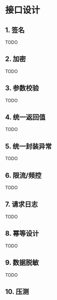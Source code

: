 # 接口设计

## 1. 签名

TODO

## 2. 加密

TODO

## 3. 参数校验

TODO

## 4. 统一返回值

TODO

## 5. 统一封装异常

TODO

## 6. 限流/频控

TODO

## 7. 请求日志

TODO

## 8. 幂等设计

TODO

## 9. 数据脱敏

TODO

## 10. 压测